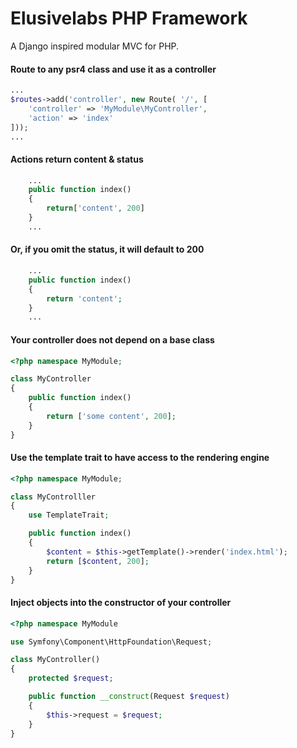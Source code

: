 # Elusivelabs PHP Framework
A Django inspired modular MVC for PHP.

#### Route to any psr4 class and use it as a controller
```php
...
$routes->add('controller', new Route( '/', [
    'controller' => 'MyModule\MyController', 
    'action' => 'index'
]));
...
```

#### Actions return content & status 
```php
    ... 
    public function index()
    {
        return['content', 200] 
    }
    ...
```

#### Or, if you omit the status, it will default to 200
```php
    ... 
    public function index()
    {
        return 'content';
    }
    ...
```

#### Your controller does not depend on a base class
```php
<?php namespace MyModule;

class MyController
{
    public function index()
    {
        return ['some content', 200];
    }
}
```

#### Use the template trait to have access to the rendering engine
```php
<?php namespace MyModule;

class MyControlller
{
    use TemplateTrait;

    public function index()
    {
        $content = $this->getTemplate()->render('index.html');
        return [$content, 200];
    }
}
```

#### Inject objects into the constructor of your controller
```php
<?php namespace MyModule

use Symfony\Component\HttpFoundation\Request;

class MyController()
{
    protected $request;

    public function __construct(Request $request)
    {
        $this->request = $request; 
    }
}
```
